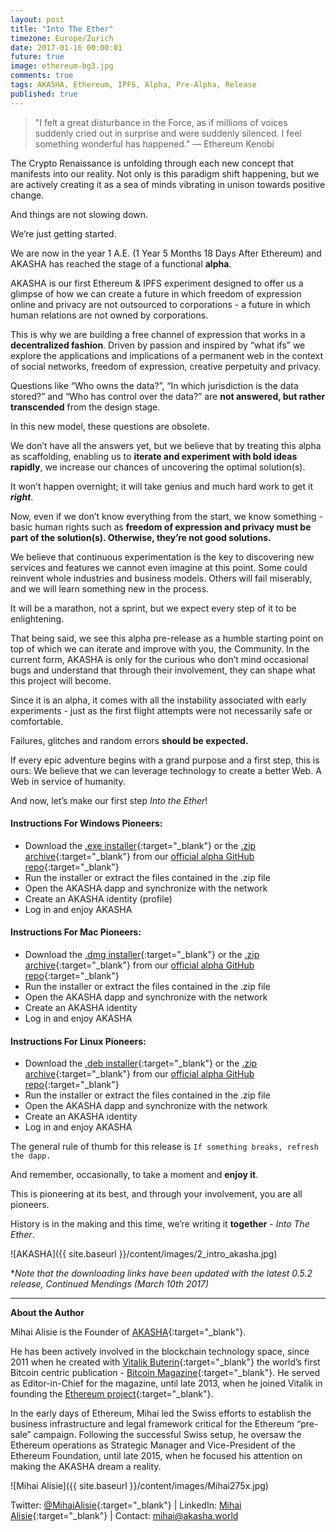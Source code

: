 ```yaml
---
layout: post
title: "Into The Ether"
timezone: Europe/Zurich
date: 2017-01-16 00:00:01
future: true
image: ethereum-bg3.jpg
comments: true
tags: AKASHA, Ethereum, IPFS, Alpha, Pre-Alpha, Release
published: true
---
```


> "I felt a great disturbance in the Force, as if millions of voices suddenly cried out in surprise and were suddenly silenced. I feel something wonderful has happened." — Ethereum Kenobi 

The Crypto Renaissance is unfolding through each new concept that manifests into our reality. Not only is this paradigm shift happening, but we are actively creating it as a sea of minds vibrating in unison towards positive change.

And things are not slowing down. 

We’re just getting started.

We are now in the year 1 A.E. (1 Year 5 Months 18 Days After Ethereum) and AKASHA has reached the stage of a functional **alpha**.

AKASHA is our first Ethereum & IPFS experiment designed to offer us a glimpse of how we can create a future in which freedom of expression online and privacy are not outsourced to corporations - a future in which human relations are not owned by corporations.

This is why we are building a free channel of expression that works in a **decentralized fashion**. Driven by passion and inspired by “what ifs” we explore the applications and implications of a permanent web in the context of social networks, freedom of expression, creative perpetuity and privacy.

Questions like “Who owns the data?”, “In which jurisdiction is the data stored?” and “Who has control over the data?” are **not answered, but rather transcended** from the design stage. 

In this new model, these questions are obsolete.

We don’t have all the answers yet, but we believe that by treating this alpha as scaffolding, enabling us to **iterate and experiment with bold ideas rapidly**, we increase our chances of uncovering the optimal solution(s). 

It won’t happen overnight; it will take genius and much hard work to get it ***right***.

Now, even if we don’t know everything from the start, we know something - basic human rights such as **freedom of expression and privacy must be part of the solution(s). Otherwise, they’re not good solutions.**

We believe that continuous experimentation is the key to discovering new services and features we cannot even imagine at this point. Some could reinvent whole industries and business models. Others will fail miserably, and we will learn something new in the process.

It will be a marathon, not a sprint, but we expect every step of it to be enlightening.

That being said, we see this alpha pre-release as a humble starting point on top of which we can iterate and improve with you, the Community. In the current form, AKASHA is only for the curious who don’t mind occasional bugs and understand that through their involvement, they can shape what this project will become. 

Since it is an alpha, it comes with all the instability associated with early experiments - just as the first flight attempts were not necessarily safe or comfortable. 

Failures, glitches and random errors **should be expected.**

If every epic adventure begins with a grand purpose and a first step, this is ours: We believe that we can leverage technology to create a better Web. A Web in service of humanity.

And now, let’s make our first step *Into the Ether*!

#### Instructions For Windows Pioneers:

* Download the [.exe installer](https://github.com/AkashaProject/Alpha/releases/download/0.5.2/AKASHA-win-x64-0.5.2.exe){:target="_blank"} or the [.zip archive](https://github.com/AkashaProject/Alpha/releases/download/0.5.2/AKASHA-win-x64-0.5.2.zip){:target="_blank"} from our [official alpha GitHub repo](https://github.com/AkashaProject/Alpha/releases/tag/0.5.2){:target="_blank"}
*	Run the installer or extract the files contained in the .zip file
*	Open the AKASHA dapp and synchronize with the network
*	Create an AKASHA identity (profile)
*	Log in and enjoy AKASHA

#### Instructions For Mac Pioneers:

*	Download the [.dmg installer](https://github.com/AkashaProject/Alpha/releases/download/0.5.2/AKASHA-macosx-0.5.2.dmg){:target="_blank"} or the [.zip archive](https://github.com/AkashaProject/Alpha/releases/download/0.5.2/AKASHA-macosx-0.5.2.zip){:target="_blank"} from our [official alpha GitHub repo](https://github.com/AkashaProject/Alpha/releases/tag/0.5.2){:target="_blank"}
*	Run the installer or extract the files contained in the .zip file
*	Open the AKASHA dapp and synchronize with the network
*	Create an AKASHA identity
*	Log in and enjoy AKASHA

#### Instructions For Linux Pioneers:

*	Download the [.deb installer](https://github.com/AkashaProject/Alpha/releases/download/0.5.2/AKASHA-linux-x64-0.5.2.deb){:target="_blank"} or the [.zip archive](https://github.com/AkashaProject/Alpha/releases/download/0.5.2/AKASHA-linux-x64-0.5.2.zip){:target="_blank"} from our [official alpha GitHub repo](https://github.com/AkashaProject/Alpha/releases/tag/0.5.2){:target="_blank"}
*	Run the installer or extract the files contained in the .zip file
*	Open the AKASHA dapp and synchronize with the network
*	Create an AKASHA identity
*	Log in and enjoy AKASHA


The general rule of thumb for this release is `If something breaks, refresh the dapp.` 

And remember, occasionally, to take a moment and **enjoy it**.

This is pioneering at its best, and through your involvement, you are all pioneers. 

History is in the making and this time, we’re writing it **together** - *Into The Ether*. 

![AKASHA]({{ site.baseurl }}/content/images/2_intro_akasha.jpg)

**Note that the downloading links have been updated with the latest 0.5.2 release, Continued Mendings (March 10th 2017)*

----

**About the Author**

Mihai Alisie is the Founder of [AKASHA](http://akasha.world/){:target="_blank"}.

He has been actively involved in the blockchain technology space, since 2011 when he created with [Vitalik Buterin](http://vitalik.ca){:target="_blank"} the world’s first Bitcoin centric publication - [Bitcoin Magazine](https://bitcoinmagazine.com/){:target="_blank"}. He served as Editor-in-Chief for the magazine, until late 2013, when he joined Vitalik in founding the [Ethereum project](https://ethereum.org/){:target="_blank"}.

In the early days of Ethereum, Mihai led the Swiss efforts to establish the business infrastructure and legal framework critical for the Ethereum “pre-sale” campaign. Following the successful Swiss setup, he oversaw the Ethereum operations as Strategic Manager and Vice-President of the Ethereum Foundation, until late 2015, when he focused his attention on making the AKASHA dream a reality.

![Mihai Alisie]({{ site.baseurl }}/content/images/Mihai275x.jpg)

Twitter: [@MihaiAlisie](https://twitter.com/MihaiAlisie){:target="_blank"} | 
LinkedIn: [Mihai Alisie](https://www.linkedin.com/in/mihaialisie){:target="_blank"} | 
Contact: [mihai@akasha.world](mailto:mihai@akasha.world)
